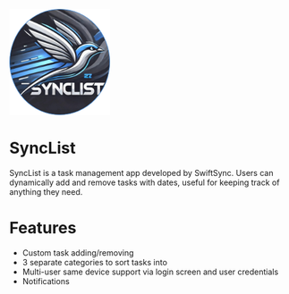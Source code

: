 ![logo](https://github.com/UTSA-CS-3443/SyncList/blob/main/app/src/main/res/drawable/logo.png)
# SyncList
SyncList is a task management app developed by SwiftSync. Users can dynamically add and remove tasks with dates, useful for keeping track of anything they need.
# Features
- Custom task adding/removing
- 3 separate categories to sort tasks into
- Multi-user same device support via login screen and user credentials
- Notifications

